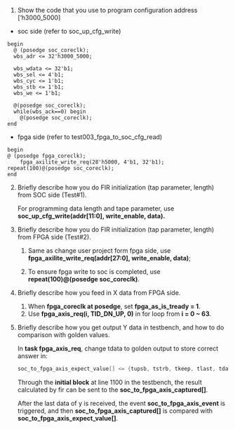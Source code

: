 1. Show the code that you use to program configuration address [‘h3000_5000]

* soc side (refer to soc_up_cfg_write)
```verilog=
begin
  @ (posedge soc_coreclk);
  wbs_adr <= 32'h3000_5000;

  wbs_wdata <= 32'b1;
  wbs_sel <= 4'b1;
  wbs_cyc <= 1'b1;
  wbs_stb <= 1'b1;
  wbs_we <= 1'b1;

  @(posedge soc_coreclk);
  while(wbs_ack==0) begin
    @(posedge soc_coreclk);
end
```
* fpga side (refer to test003_fpga_to_soc_cfg_read)
```verilog=
begin
@ (posedge fpga_coreclk);
    fpga_axilite_write_req(28'h5000, 4'b1, 32'b1);
repeat(100)@(posedge soc_coreclk);
end
```
2. Briefly describe how you do FIR initialization (tap parameter, length) from SOC side (Test#1).

    For programming data length and tape parameter, use **soc_up_cfg_write(addr[11:0], write_enable, data).**
3. Briefly describe how you do FIR initialization (tap parameter, length) from FPGA side (Test#2).

    1. Same as change user project form fpga side, use **fpga_axilite_write_req(addr[27:0], write_enable, data)**;
    
    2. To ensure fpga write to soc is completed, use **repeat(100)@(posedge soc_coreclk)**.

4. Briefly describe how you feed in X data from FPGA side.
    1.	When **fpga_coreclk at posedge**, set **fpga_as_is_tready = 1**.
    2.	Use **fpga_axis_req(i, TID_DN_UP, 0)** in for loop from **i = 0 ~ 63**.

5. Briefly describe how you get output Y data in testbench, and how to do comparison with golden values.

    In **task fpga_axis_req**, change tdata to golden output to store correct answer in:
    ```verilog
    soc_to_fpga_axis_expect_value[] <= {tupsb, tstrb, tkeep, tlast, tdata};
    ```

    Through the **initial block** at line 1100 in the testbench, the result calculated by fir can be sent to the **soc_to_fpga_axis_captured[]**.

    After the last data of y is received, the event **soc_to_fpga_axis_event** is triggered, and then **soc_to_fpga_axis_captured[]** is compared with **soc_to_fpga_axis_expect_value[]**.

